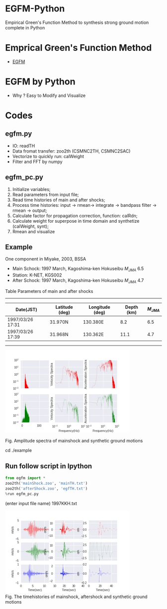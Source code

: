 # EGFM-Python
Empirical Green's Function Method to synthesis strong ground motion complete in Python

# Emprical Green's Function Method
- [EGFM](http://www.kojiro-irikura.jp/research/research_e.html)

# EGFM by Python
- Why ? Easy to Modify and Visualize


# Codes
## egfm.py
- IO: readTH
- Data fromat transfer: zoo2th (CSMNC2TH, CSMNC2SAC)
- Vectorize to quickly run: calWeight
- Filter and FFT by numpy

## egfm_pc.py
1. Initialize variables;
2. Read parameters from input file;
3. Read time histories of main and after shocks;
4. Process time histories: input -> rmean-> integrate -> bandpass filter -> rmean -> output;
5. Calculate factor for propagation correction, function: calRdn;
6. Calculate weight for superpose in time domain and synthetize (calWeight, synt);
7. Rmean and visualize

## Example
One component in Miyake, 2003, BSSA
- Main Schock: 1997 March, Kagoshima-ken Hokuseibu $M_{JMA}$ 6.5  
- Station: K-NET, KGS002
- After Schock: 1997 March, Kagoshima-ken Hokuseibu $M_{JMA}$ 4.7
  
Table Parameters of main and after shocks  

-----
| Date(JST) |Latitude (deg)|Longitude (deg)|Depth (km)| $M_{JMA}$|
|--- |----|----|-----|------|
|1997/03/26 17:31 |31.970N|130.380E| 8.2 | 6.5 |
|1997/03/26 17:39 |31.968N |130.362E| 11.1 | 4.7 |

-----

<div class="naked-img">
<img src="./pic/Spectra.jpg" width=400>
</div>
  
Fig. Amplitude spectra of mainshock and synthetic ground motions
 
cd ./example
## Run follow script in Ipython
```python
from egfm import *
zoo2th('mainShock.zoo', 'mainTH.txt')
zoo2th('afterShock.zoo', 'egfTH.txt')
%run egfm_pc.py
```  
(enter input file name) 1997KKH.txt

    

  
<div class="naked-img">
<img src="./pic/Timehistory.jpg" width=400>
</div>  
Fig. The timehistories of mainshock, aftershock and synthetic ground motions
